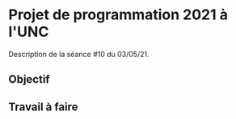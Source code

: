 Projet de programmation 2021 à l'UNC
====================================

Description de la séance #10 du 03/05/21.

Objectif
--------

Travail à faire
---------------
